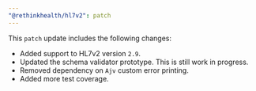 ```yaml
---
"@rethinkhealth/hl7v2": patch
---
```


This `patch` update includes the following changes:
- Added support to HL7v2 version `2.9`.
- Updated the schema validator prototype. This is still work in progress.
- Removed dependency on `Ajv` custom error printing.
- Added more test coverage. 
